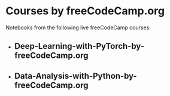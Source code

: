 # Courses by freeCodeCamp.org
Notebooks from the following live freeCodeCamp courses:
* ## Deep-Learning-with-PyTorch-by-freeCodeCamp.org
* ## Data-Analysis-with-Python-by-freeCodeCamp.org
